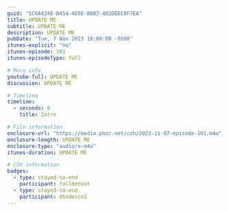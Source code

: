 ```yaml
---
guid: "5C6A424E-D454-4D5E-B8B7-402DEEC0F7EA"
title: UPDATE ME
subtitle: UPDATE ME
description: UPDATE ME 
pubDate: "Tue, 7 Nov 2023 18:00:00 -0500"
itunes-explicit: "no"
itunes-episode: 101
itunes-episodeType: full

# More info
youtube-full: UPDATE ME
discussion: UPDATE ME

# Timeline
timeline:
  - seconds: 0
    title: Intro

# File information
enclosure-url: "https://media.phor.net/csh/2023-11-07-episode-101.m4a"
enclosure-length: UPDATE ME
enclosure-type: "audio/x-m4a"
itunes-duration: UPDATE ME

# CSH information
badges:
  - type: stayed-to-end
    participant: fulldecent
  - type: stayed-to-end
    participant: dtedesco1
---
```

